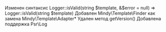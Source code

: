 Изменен синтаксис Logger::isValid(string $template, &$error = null) => Logger::isValid(string $template)
Добавлен Mindy\Template\Finder как замена Mindy\Template\Adapter\*
Удален метод getVersion()
Добавлена поддержка Psr\Log

